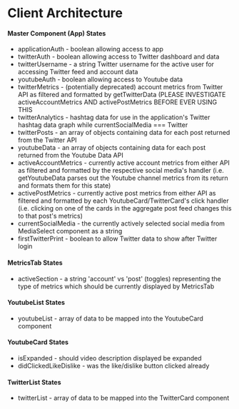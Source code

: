 # Client Architecture
#### Master Component (App) States
* applicationAuth - boolean allowing access to app
* twitterAuth - boolean allowing access to Twitter dashboard and data
* twitterUsername - a string Twitter username for the active user for accessing Twitter feed and account data
* youtubeAuth - boolean allowing access to Youtube data
* twitterMetrics - (potentially deprecated) account metrics from Twitter API as filtered and formatted by getTwitterData (PLEASE INVESTIGATE activeAccountMetrics AND activePostMetrics BEFORE EVER USING THIS
* twitterAnalytics - hashtag data for use in the application's Twitter hashtag data graph while currentSocialMedia === Twitter
* twitterPosts - an array of objects containing data for each post returned from the Twitter API
* youtubeData - an array of objects containing data for each post returned from the Youtube Data API
* activeAccountMetrics - currently active account metrics from either API as filtered and formatted by the respective social media's handler (i.e. getYoutubeData parses out the Youtube channel metrics from its return and formats them for this state)
* activePostMetrics - currently active post metrics from either API as filtered and formatted by each YoutubeCard/TwitterCard's click handler (i.e. clicking on one of the cards in the aggregate post feed changes this to that post's metrics)
* currentSocialMedia - the currently actively selected social media from MediaSelect component as a string
* firstTwitterPrint - boolean to allow Twitter data to show after Twitter login

#### MetricsTab States
* activeSection - a string 'account' vs 'post' (toggles) representing the type of metrics which should be currently displayed by MetricsTab

#### YoutubeList States
* youtubeList - array of data to be mapped into the YoutubeCard component

#### YoutubeCard States
* isExpanded - should video description displayed be expanded
* didClickedLikeDislike - was the like/dislike button clicked already

#### TwitterList States
* twitterList - array of data to be mapped into the TwitterCard component
